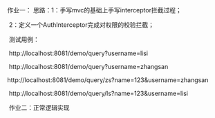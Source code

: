 作业一：
		思路：1：手写mvc的基础上手写interceptor拦截过程；

​					2：定义一个AuthInterceptor完成对权限的校验拦截；
​		

​		测试用例：

​					http://localhost:8081/demo/query?username=lisi

​					http://localhost:8081/demo/query?username=zhangsan		

​					http://localhost:8081/demo/query/zs?name=123&username=zhangsan

​					http://localhost:8081/demo/query/ls?name=123&username=lisi

​	作业二：正常逻辑实现